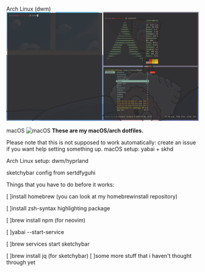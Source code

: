 Arch Linux (dwm)
![Arch Linux](https://github.com/rxzheng/dotfiles/blob/main/archscreenshot.png)

macOS
![macOS](https://github.com/rxzheng/dotfiles/blob/main/macosscreenshot.png)
**These are my macOS/arch dotfiles.**

Please note that this is not supposed to work automatically: create an issue if you want help setting something up.
macOS setup: yabai + skhd

Arch Linux setup: dwm/hyprland

sketchybar config from sertdfyguhi

Things that you have to do before it works:

[ ]install homebrew (you can look at my homebrewinstall repository)

[ ]install zsh-syntax highlighting package

[ ]brew install npm (for neovim)

[ ]yabai --start-service

[ ]brew services start sketchybar

[ ]brew install jq (for sketchybar)
[ ]some more stuff that i haven't thought through yet
